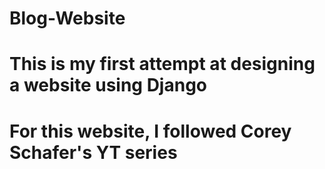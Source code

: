 # Blog-Website
# This is my first attempt at designing a website using Django
# For this website, I followed Corey Schafer's YT series
